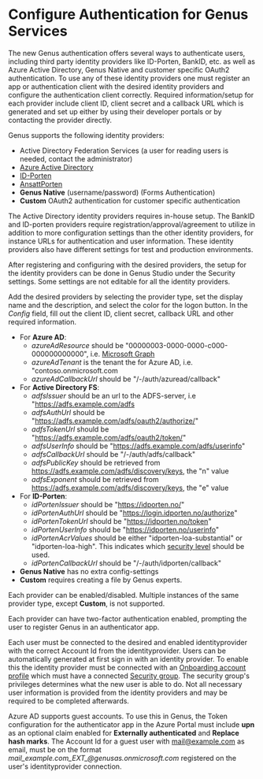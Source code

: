 # Configure Authentication for Genus Services

The new Genus authentication offers several ways to authenticate users, including third party identity providers like ID-Porten, BankID, etc. as well as Azure Active Directory, Genus Native and customer specific OAuth2 authentication. To use any of these identity providers one must register an app or authentication client with the desired identity providers and configure the authentication client correctly. Required information/setup for each provider include client ID, client secret and a callback URL which is generated and set up either by using their developer portals or by contacting the provider directly.

Genus supports the following identity providers:
<!--
- [Google](https://developers.google.com/identity/protocols/OAuth2)
- [Twitter](https://developer.twitter.com/en/docs/basics/developer-portal/guides/apps)
- [Facebook](https://developers.facebook.com/)
- [Github](https://github.com/settings/developers)
- [Instagram](https://www.instagram.com/developer/authentication/)
- [BankID](https://www.bankid.no/bedrift/kom-i-gang/)
- [xID by BankID](https://www.bankid.no/bedrift/kom-i-gang/)-->
- Active Directory Federation Services (a user for reading users is needed, contact the administrator)
- [Azure Active Directory](https://portal.azure.com)
- [ID-Porten](https://samarbeid.digdir.no/)
- [AnsattPorten](https://samarbeid.digdir.no/)
- __Genus Native__ (username/password) (Forms Authentication)
- __Custom__ OAuth2 authentication for customer specific authentication

<!-- The social media identity providers requires a developer account to register an authentication application.--> The Active Directory identity providers requires in-house setup. The BankID and ID-porten providers require registration/approval/agreement to utilize in addition to more configuration settings than the other identity providers, for instance URLs for authentication and user information. These identity providers also have different settings for test and production environments.

After registering and configuring with the desired providers, the setup for the identity providers can be done in Genus Studio under the Security settings. Some settings are not editable for all the identity providers.

Add the desired providers by selecting the provider type, set the display name and the description, and select the color for the logon button. In the _Config_ field, fill out the client ID, client secret, callback URL and other required information.
- For __Azure AD__:
  - _azureAdResource_ should be "00000003-0000-0000-c000-000000000000", i.e. [Microsoft Graph](https://www.shawntabrizi.com/aad/common-microsoft-resources-azure-active-directory/)
  - _azureAdTenant_ is the tenant the for Azure AD, i.e. "contoso.onmicrosoft.com
  - _azureAdCallbackUrl_ should be "/-/auth/azuread/callback"
- For __Active Directory FS__:
  - _adfsIssuer_ should be an url to the ADFS-server, i.e "https://adfs.example.com/adfs
  - _adfsAuthUrl_ should be "https://adfs.example.com/adfs/oauth2/authorize/"
  - _adfsTokenUrl_ should be "https://adfs.example.com/adfs/oauth2/token/"
  - _adfsUserInfo_ should be "https://adfs.example.com/adfs/userinfo"
  - _adfsCallbackUrl_ should be "/-/auth/adfs/callback"
  - _adfsPublicKey_ should be retrieved from https://adfs.example.com/adfs/discovery/keys, the "n" value
  - _adfsExponent_ should be retrieved from https://adfs.example.com/adfs/discovery/keys, the "e" value
- For __ID-Porten__:
  - _idPortenIssuer_ should be "https://idporten.no/"
  - _idPortenAuthUrl_ should be "https://login.idporten.no/authorize"
  - _idPortenTokenUrl_ should be "https://idporten.no/token"
  - _idPortenUserInfo_ should be "https://idporten.no/userinfo"
  - _idPortenAcrValues_ should be either "idporten-loa-substantial" or "idporten-loa-high". This indicates which [security level](https://eid.difi.no/en/security-and-privacy/different-levels-security) should be used.
  - _idPortenCallbackUrl_ should be "/-/auth/idporten/callback"
- __Genus Native__ has no extra config-settings
- __Custom__ requires creating a file by Genus experts.

Each provider can be enabled/disabled. Multiple instances of the same provider type, except __Custom__, is not supported.

Each provider can have two-factor authentication enabled, prompting the user to register Genus in an authenticator app.

Each user must be connected to the desired and enabled identityprovider with the correct Account Id from the identityprovider.
Users can be automatically generated at first sign in with an identity provider. To enable this the identity provider must be connected with an [Onboarding account profile](../../defining-an-app-model/security/account-profiles.md) which must have a connected [Security group](../../defining-an-app-model/security/security-groups-and-user-accounts.md). The security group's privileges determines what the new user is able to do. Not all necessary user information is provided from the identity providers and may be required to be completed afterwards.

Azure AD supports guest accounts. To use this in Genus, the Token configuration for the authenticator app in the Azure Portal must include __upn__ as an optional claim enabled for __Externally authenticated__ and __Replace hash marks__. The Account Id for a guest user with mail@example.com as email, must be on the format _mail\_example.com\_EXT\_@genusas.onmicrosoft.com_ registered on the user's identityprovider connection.
